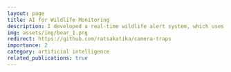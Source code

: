 ```yaml
---
layout: page
title: AI for Wildlife Monitoring
description: I developed a real-time wildlife alert system, which uses AI to detect and classify animals in photos received from 4G camera traps and send instant message alerts.
img: assets/img/bear_1.png
redirect: https://github.com/ratsakatika/camera-traps
importance: 2
category: artificial intelligence
related_publications: true
---
```

